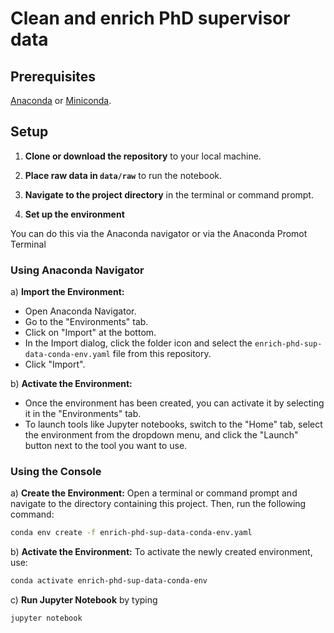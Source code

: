 # Clean and enrich PhD supervisor data

## Prerequisites

[Anaconda](https://www.anaconda.com/products/individual) or [Miniconda](https://docs.conda.io/en/latest/miniconda.html).

## Setup

1. **Clone or download the repository** to your local machine.

2. **Place raw data in `data/raw`** to run the notebook.

3. **Navigate to the project directory** in the terminal or command prompt.

4. **Set up the environment**

You can do this via the Anaconda navigator or via the Anaconda Promot Terminal

### Using Anaconda Navigator

a) **Import the Environment:**

- Open Anaconda Navigator.
- Go to the "Environments" tab.
- Click on "Import" at the bottom.
- In the Import dialog, click the folder icon and select the `enrich-phd-sup-data-conda-env.yaml` file from this repository.
- Click "Import".

b) **Activate the Environment:**

- Once the environment has been created, you can activate it by selecting it in the "Environments" tab.
- To launch tools like Jupyter notebooks, switch to the "Home" tab, select the environment from the dropdown menu, and click the "Launch" button next to the tool you want to use.

### Using the Console

a) **Create the Environment:**
   Open a terminal or command prompt and navigate to the directory containing this project. Then, run the following command:

   ```sh
   conda env create -f enrich-phd-sup-data-conda-env.yaml
   ```

b) **Activate the Environment:**
   To activate the newly created environment, use:

   ```sh
   conda activate enrich-phd-sup-data-conda-env
   ```

c) **Run Jupyter Notebook** by typing

   ```sh
   jupyter notebook
   ```

